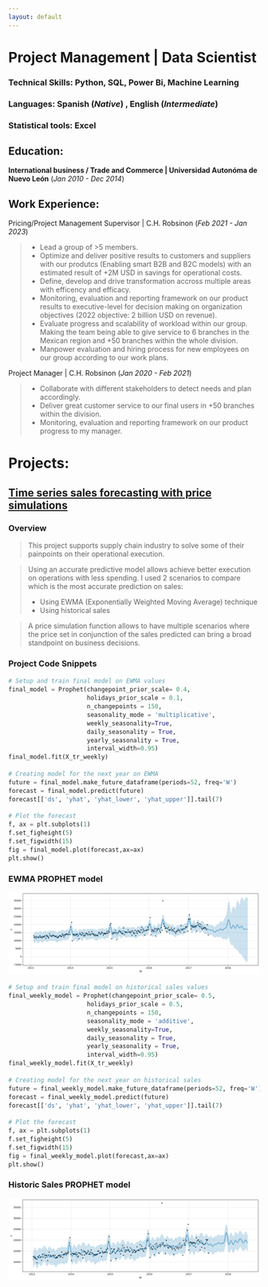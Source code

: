 ```yaml
---
layout: default
---
```

# Project Management | Data Scientist

### Technical Skills: Python, SQL, Power Bi, Machine Learning

### Languages: Spanish (_Native_) , English (_Intermediate_)

### Statistical tools: Excel


## Education:
**International business / Trade and Commerce | Universidad Autonóma de Nuevo León** (_Jan 2010 - Dec 2014_)

## Work Experience:
 Pricing/Project Management Supervisor | C.H. Robsinon (_Feb 2021 - Jan 2023_)
    
   > * Lead a group of >5 members.
   > * Optimize and deliver positive results to customers and suppliers with our produtcs
   >  (Enabling smart B2B and B2C models) with an estimated result of +2M USD in savings for operational costs.
   > * Define, develop and drive transformation accross multiple areas with efficency and
   >  efficacy.
   > * Monitoring, evaluation and reporting framework on our product results to executive-level for decision making on organization objectives (2022 objective: 2 billion USD
   > on revenue).
   > * Evaluate progress and scalability of workload within our group. Making the team
   >  being able to give service to 6 branches in the Mexican region and +50 branches
   >  within the whole division.
   > * Manpower evaluation and hiring process for new employees on our group according
   >  to our work plans.


 Project Manager | C.H. Robsinon (_Jan 2020 - Feb 2021_)
    
   > * Collaborate with different stakeholders to detect needs and plan accordingly.
   > * Deliver great customer service to our final users in +50 branches within the division.
   > * Monitoring, evaluation and reporting framework on our product progress to my
   >  manager.

# Projects: 

## [Time series sales forecasting with price simulations](https://github.com/IvanMontoya09/Time-series-forecasting-and-price-simulations)

### Overview

> This project supports supply chain industry to solve some of their painpoints on their operational execution.

> Using an accurate predictive model allows achieve better execution on operations with less spending. I used 2 scenarios to compare which is the most accurate prediction on sales:
> * Using EWMA (Exponentially Weighted Moving Average) technique
> * Using historical sales   

> A price simulation function allows to have multiple scenarios where the price set in conjunction of the sales predicted can bring a broad standpoint on business decisions.

### Project Code Snippets 

```python
# Setup and train final model on EWMA values
final_model = Prophet(changepoint_prior_scale= 0.4,
                      holidays_prior_scale = 0.1,
                      n_changepoints = 150,
                      seasonality_mode = 'multiplicative',
                      weekly_seasonality=True,
                      daily_seasonality = True,
                      yearly_seasonality = True,
                      interval_width=0.95)
final_model.fit(X_tr_weekly)

# Creating model for the next year on EWMA
future = final_model.make_future_dataframe(periods=52, freq='W')
forecast = final_model.predict(future)
forecast[['ds', 'yhat', 'yhat_lower', 'yhat_upper']].tail(7)

# Plot the forecast
f, ax = plt.subplots(1)
f.set_figheight(5)
f.set_figwidth(15)
fig = final_model.plot(forecast,ax=ax)
plt.show()

```

### EWMA PROPHET model

![EWMA PROPHET model](assets/img/PROPHET_EWMA.png)

```python
# Setup and train final model on historical sales values
final_weekly_model = Prophet(changepoint_prior_scale= 0.5,
                      holidays_prior_scale = 0.5,
                      n_changepoints = 150,
                      seasonality_mode = 'additive',                      
                      weekly_seasonality=True,
                      daily_seasonality = True,
                      yearly_seasonality = True,
                      interval_width=0.95)
final_weekly_model.fit(X_tr_weekly)

# Creating model for the next year on historical sales
future = final_weekly_model.make_future_dataframe(periods=52, freq='W')
forecast = final_weekly_model.predict(future)
forecast[['ds', 'yhat', 'yhat_lower', 'yhat_upper']].tail(7)

# Plot the forecast
f, ax = plt.subplots(1)
f.set_figheight(5)
f.set_figwidth(15)
fig = final_weekly_model.plot(forecast,ax=ax)
plt.show()

```

### Historic Sales PROPHET model

![Historic Sales PROPHET model](assets/img/PROPHET_VENTAS_REALES.png)


